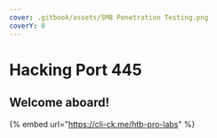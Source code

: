 ```yaml
---
cover: .gitbook/assets/SMB Penetration Testing.png
coverY: 0
---
```


# Hacking Port 445

## Welcome aboard!

{% embed url="https://cli-ck.me/htb-pro-labs" %}
